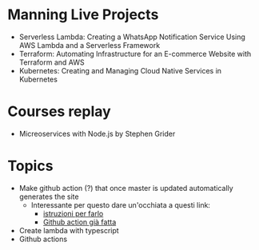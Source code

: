 # Manning Live Projects

- Serverless Lambda: Creating a WhatsApp Notification Service Using AWS Lambda and a Serverless Framework
- Terraform: Automating Infrastructure for an E-commerce Website with Terraform and AWS
- Kubernetes: Creating and Managing Cloud Native Services in Kubernetes

# Courses replay

- Micreoservices with Node.js by Stephen Grider

# Topics

- Make github action (?) that once master is updated automatically generates the site
  - Interessante per questo dare un'occhiata a questi link:
    - [istruzioni per farlo](https://squidfunk.github.io/mkdocs-material/publishing-your-site/#with-github-actions)
    - [Github action già fatta]()
- Create lambda with typescript
- Github actions
